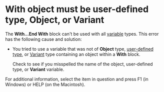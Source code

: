 
# With object must be user-defined type, Object, or Variant

The  **With...End With** block can't be used with all [variable](b8bdf64f-5920-1ae9-16d0-b26d09524a30.md) types. This error has the following cause and solution:



- You tried to use a variable that was not of  **Object** type, [user-defined type](b8bdf64f-5920-1ae9-16d0-b26d09524a30.md), or  [Variant](b8bdf64f-5920-1ae9-16d0-b26d09524a30.md) type containing an object within a **With** block.
    
    Check to see if you misspelled the name of the object, user-defined type, or  **Variant** variable.
    

For additional information, select the item in question and press F1 (in Windows) or HELP (on the Macintosh).
